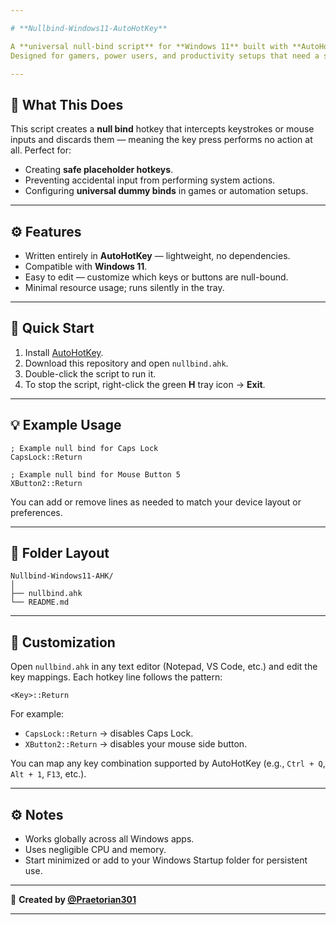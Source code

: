 ```yaml
---

# **Nullbind-Windows11-AutoHotKey**

A **universal null-bind script** for **Windows 11** built with **AutoHotKey (AHK)**.
Designed for gamers, power users, and productivity setups that need a safe “do-nothing” hotkey or a way to intercept inputs without triggering default Windows or in-game actions.

---
```


## 🧩 **What This Does**

This script creates a **null bind** hotkey that intercepts keystrokes or mouse inputs and discards them — meaning the key press performs no action at all.
Perfect for:

* Creating **safe placeholder hotkeys**.
* Preventing accidental input from performing system actions.
* Configuring **universal dummy binds** in games or automation setups.

---

## ⚙️ **Features**

* Written entirely in **AutoHotKey** — lightweight, no dependencies.
* Compatible with **Windows 11**.
* Easy to edit — customize which keys or buttons are null-bound.
* Minimal resource usage; runs silently in the tray.

---

## 🚀 **Quick Start**

1. Install [AutoHotKey](https://www.autohotkey.com/).
2. Download this repository and open `nullbind.ahk`.
3. Double-click the script to run it.
4. To stop the script, right-click the green **H** tray icon → **Exit**.

---

## 💡 **Example Usage**

```ahk
; Example null bind for Caps Lock
CapsLock::Return

; Example null bind for Mouse Button 5
XButton2::Return
```

You can add or remove lines as needed to match your device layout or preferences.

---
## 📂 **Folder Layout**

```
Nullbind-Windows11-AHK/
│
├── nullbind.ahk
└── README.md
```

---

## 🧠 **Customization**

Open `nullbind.ahk` in any text editor (Notepad, VS Code, etc.) and edit the key mappings.
Each hotkey line follows the pattern:

```
<Key>::Return
```

For example:

* `CapsLock::Return` → disables Caps Lock.
* `XButton2::Return` → disables your mouse side button.

You can map any key combination supported by AutoHotKey (e.g., `Ctrl + Q`, `Alt + 1`, `F13`, etc.).

---

## ⚙️ **Notes**

* Works globally across all Windows apps.
* Uses negligible CPU and memory.
* Start minimized or add to your Windows Startup folder for persistent use.

---

👤 **Created by [@Praetorian301](https://github.com/Praetorian301)**

---
